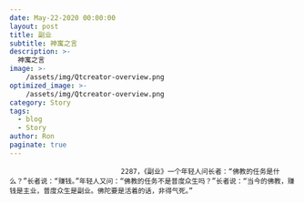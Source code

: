 ```yaml
---
date: May-22-2020 00:00:00
layout: post
title: 副业
subtitle: 神寓之言
description: >-
  神寓之言
image: >-
    /assets/img/Qtcreator-overview.png
optimized_image: >-
    /assets/img/Qtcreator-overview.png
category: Story
tags:
  - blog
  - Story
author: Ron
paginate: true
---
```


							　　2287，《副业》一个年轻人问长者：“佛教的任务是什么？”长者说：“赚钱。”年轻人又问：“佛教的任务不是普度众生吗？”长者说：“当今的佛教，赚钱是主业，普度众生是副业。佛陀要是活着的话，非得气死。”
							
							
						